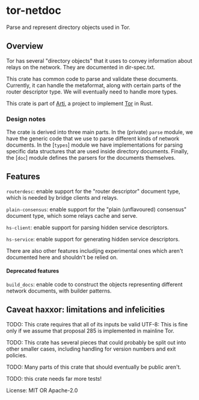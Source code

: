 # tor-netdoc

Parse and represent directory objects used in Tor.

## Overview

Tor has several "directory objects" that it uses to convey
information about relays on the network. They are documented in
dir-spec.txt.

This crate has common code to parse and validate these documents.
Currently, it can handle the metaformat, along with certain parts
of the router descriptor type. We will eventually need to handle
more types.

This crate is part of
[Arti](https://gitlab.torproject.org/tpo/core/arti/), a project to
implement [Tor](https://www.torproject.org/) in Rust.

### Design notes

The crate is derived into three main parts.  In the (private) `parse`
module, we have the generic code that we use to parse different
kinds of network documents.  In the [`types`] module we have
implementations for parsing specific data structures that are used
inside directory documents.  Finally, the [`doc`] module defines
the parsers for the documents themselves.

## Features

`routerdesc`: enable support for the "router descriptor" document type, which
is needed by bridge clients and relays.

`plain-consensus`: enable support for the "plain (unflavoured) consensus" document type, which
some relays cache and serve.

`hs-client`: enable support for parsing hidden service descriptors.

`hs-service`: enable support for generating hidden service descriptors.

There are also other features includijng experimental ones
which aren't documented here and shouldn't be relied on.

#### Deprecated features

`build_docs`: enable code to construct the objects representing different
network documents, with builder patterns.

## Caveat haxxor: limitations and infelicities

TODO: This crate requires that all of its inputs be valid UTF-8:
This is fine only if we assume that proposal 285 is implemented in
mainline Tor.

TODO: This crate has several pieces that could probably be split out
into other smaller cases, including handling for version numbers
and exit policies.

TODO: Many parts of this crate that should eventually be public
aren't.

TODO: this crate needs far more tests!

License: MIT OR Apache-2.0
